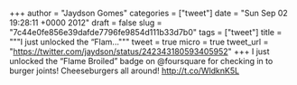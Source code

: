 
+++
author = "Jaydson Gomes"
categories = ["tweet"]
date = "Sun Sep 02 19:28:11 +0000 2012"
draft = false
slug = "7c44e0fe856e39dafde7796fe9854d111b33d7b0"
tags = ["tweet"]
title = """I just unlocked the “Flam..."""
tweet = true
micro = true
tweet_url = "https://twitter.com/jaydson/status/242343180593405952"
+++
I just unlocked the “Flame Broiled” badge on @foursquare for checking in to burger joints! Cheeseburgers all around! http://t.co/WldknK5L
